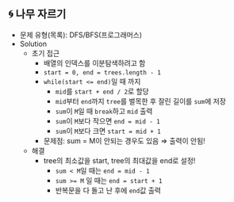 ## 🌀 나무 자르기

- 문제 유형(목록): DFS/BFS(프로그래머스)
- Solution
  - 초기 접근
    - 배열의 인덱스를 이분탐색하려고 함
    - `start = 0, end = trees.length - 1`
    - `while(start <= end)`일 때 까지
      - `mid`를 `start + end / 2`로 할당
      - `mid`부터 `end`까지 `tree`를 벌목한 후 잘린 길이를 `sum`에 저장
      - `sum`이 `M`일 때 `break`하고 `mid` 출력
      - `sum`이 `M`보다 작으면 `end = mid - 1`
      - `sum`이 `M`보다 크면 `start = mid + 1`
    - 문제점: sum = M이 안되는 경우도 있음 ⇒ 출력이 안됨!
  - 해결
    - tree의 최소값을 start, tree의 최대값을 end로 설정!
      - `sum < M`일 때는 `end = mid - 1`
      - `sum >= M` 일 때는 `end = start + 1`
      - 반복문을 다 돌고 난 후에 `end`값 출력
